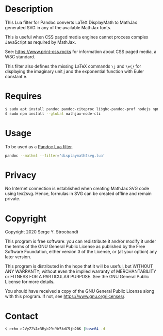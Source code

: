 # Description

This Lua filter for Pandoc converts LaTeX DisplayMath to MathJax generated SVG
in any of the available MathJax fonts.

This is useful when CSS paged media engines cannot process complex JavaScript
as required by MathJax.

See: <https://www.print-css.rocks> for information about CSS paged media, a W3C
standard.

This filter also defines the missing LaTeX commands `\j` and `\e{}` for displaying
the imaginary unit j and the exponential function with Euler constant e.


# Requires

```bash
$ sudo apt install pandoc pandoc-citeproc libghc-pandoc-prof nodejs npm
$ sudo npm install --global mathjax-node-cli
```


# Usage

To be used as a [Pandoc Lua filter](https://pandoc.org/lua-filters.html).

```bash
pandoc --mathml --filter='displaymath2svg.lua'
```


# Privacy

No Internet connection is established when creating MathJax SVG code using
tex2svg. Hence, formulas in SVG can be created offline and remain private.


# Copyright

Copyright 2020 Serge Y. Stroobandt

This program is free software: you can redistribute it and/or modify
it under the terms of the GNU General Public License as published by
the Free Software Foundation, either version 3 of the License, or
(at your option) any later version.

This program is distributed in the hope that it will be useful,
but WITHOUT ANY WARRANTY; without even the implied warranty of
MERCHANTABILITY or FITNESS FOR A PARTICULAR PURPOSE.  See the
GNU General Public License for more details.

You should have received a copy of the GNU General Public License
along with this program.  If not, see <https://www.gnu.org/licenses/>.


# Contact

```bash
$ echo c2VyZ2VAc3Ryb29iYW5kdC5jb20K |base64 -d
```

